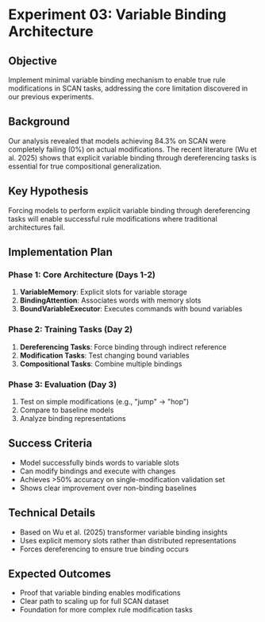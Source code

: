 # Experiment 03: Variable Binding Architecture

## Objective
Implement minimal variable binding mechanism to enable true rule modifications in SCAN tasks, addressing the core limitation discovered in our previous experiments.

## Background
Our analysis revealed that models achieving 84.3% on SCAN were completely failing (0%) on actual modifications. The recent literature (Wu et al. 2025) shows that explicit variable binding through dereferencing tasks is essential for true compositional generalization.

## Key Hypothesis
Forcing models to perform explicit variable binding through dereferencing tasks will enable successful rule modifications where traditional architectures fail.

## Implementation Plan

### Phase 1: Core Architecture (Days 1-2)
1. **VariableMemory**: Explicit slots for variable storage
2. **BindingAttention**: Associates words with memory slots
3. **BoundVariableExecutor**: Executes commands with bound variables

### Phase 2: Training Tasks (Day 2)
1. **Dereferencing Tasks**: Force binding through indirect reference
2. **Modification Tasks**: Test changing bound variables
3. **Compositional Tasks**: Combine multiple bindings

### Phase 3: Evaluation (Day 3)
1. Test on simple modifications (e.g., "jump" → "hop")
2. Compare to baseline models
3. Analyze binding representations

## Success Criteria
- Model successfully binds words to variable slots
- Can modify bindings and execute with changes
- Achieves >50% accuracy on single-modification validation set
- Shows clear improvement over non-binding baselines

## Technical Details
- Based on Wu et al. (2025) transformer variable binding insights
- Uses explicit memory slots rather than distributed representations
- Forces dereferencing to ensure true binding occurs

## Expected Outcomes
- Proof that variable binding enables modifications
- Clear path to scaling up for full SCAN dataset
- Foundation for more complex rule modification tasks
